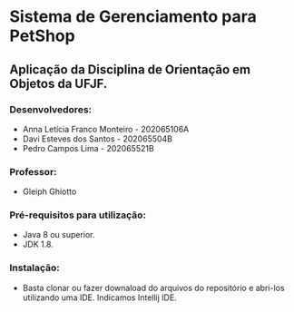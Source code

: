 # Sistema de Gerenciamento para PetShop
## Aplicação da Disciplina de Orientação em Objetos da UFJF.

### Desenvolvedores:
- Anna Letícia Franco Monteiro - 202065106A
- Davi Esteves dos Santos - 202065504B
- Pedro Campos Lima - 202065521B

### Professor:
- Gleiph Ghiotto

### Pré-requisitos para utilização:

- Java 8 ou superior.
- JDK 1.8.

### Instalação:

- Basta clonar ou fazer downaload do arquivos do repositório e abri-los utilizando uma IDE. Indicamos Intellij IDE.
